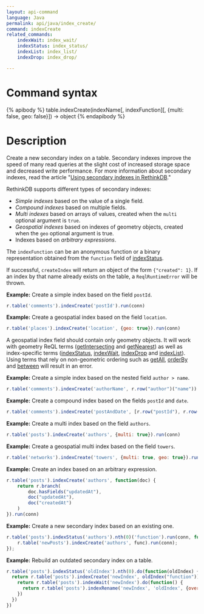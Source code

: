 ```yaml
---
layout: api-command
language: Java
permalink: api/java/index_create/
command: indexCreate
related_commands:
    indexWait: index_wait/
    indexStatus: index_status/
    indexList: index_list/
    indexDrop: index_drop/

---
```


# Command syntax #

{% apibody %}
table.indexCreate(indexName[, indexFunction][, {multi: false, geo: false}]) &rarr; object
{% endapibody %}

# Description #

Create a new secondary index on a table. Secondary indexes improve the speed of many read queries at the slight cost of increased storage space and decreased write performance. For more information about secondary indexes, read the article "[Using secondary indexes in RethinkDB](/docs/secondary-indexes/)."

RethinkDB supports different types of secondary indexes:

- *Simple indexes* based on the value of a single field.
- *Compound indexes* based on multiple fields.
- *Multi indexes* based on arrays of values, created when the `multi` optional argument is `true`.
- *Geospatial indexes* based on indexes of geometry objects, created when the `geo` optional argument is true.
- Indexes based on *arbitrary expressions*.

The `indexFunction` can be an anonymous function or a binary representation obtained from the `function` field of [indexStatus](/api/java/index_status).

If successful, `createIndex` will return an object of the form `{"created": 1}`. If an index by that name already exists on the table, a `ReqlRuntimeError` will be thrown.

__Example:__ Create a simple index based on the field `postId`.

```js
r.table('comments').indexCreate('postId').run(conn)
```

__Example:__ Create a geospatial index based on the field `location`.

```js
r.table('places').indexCreate('location', {geo: true}).run(conn)
```

A geospatial index field should contain only geometry objects. It will work with geometry ReQL terms ([getIntersecting](/api/java/get_intersecting/) and [getNearest](/api/java/get_nearest/)) as well as index-specific terms ([indexStatus](/api/java/index_status), [indexWait](/api/java/index_wait), [indexDrop](/api/java/index_drop) and [indexList](/api/java/index_list)). Using terms that rely on non-geometric ordering such as [getAll](/api/java/get_all/), [orderBy](/api/java/order_by/) and [between](/api/java/between/) will result in an error.

__Example:__ Create a simple index based on the nested field `author > name`.

```js
r.table('comments').indexCreate('authorName', r.row("author")("name")).run(conn)
```


__Example:__ Create a compound index based on the fields `postId` and `date`.

```js
r.table('comments').indexCreate('postAndDate', [r.row("postId"), r.row("date")]).run(conn)
```

__Example:__ Create a multi index based on the field `authors`.

```js
r.table('posts').indexCreate('authors', {multi: true}).run(conn)
```

__Example:__ Create a geospatial multi index based on the field `towers`.

```js
r.table('networks').indexCreate('towers', {multi: true, geo: true}).run(conn)
```

__Example:__ Create an index based on an arbitrary expression.

```js
r.table('posts').indexCreate('authors', function(doc) {
    return r.branch(
        doc.hasFields("updatedAt"),
        doc("updatedAt"),
        doc("createdAt")
    )
}).run(conn)
```

__Example:__ Create a new secondary index based on an existing one.

```js
r.table('posts').indexStatus('authors').nth(0)('function').run(conn, function (func) {
    r.table('newPosts').indexCreate('authors', func).run(conn);
});
```

__Example:__ Rebuild an outdated secondary index on a table.

```js
r.table('posts').indexStatus('oldIndex').nth(0).do(function(oldIndex) {
  return r.table('posts').indexCreate('newIndex', oldIndex("function")).do(function() {
    return r.table('posts').indexWait('newIndex').do(function() {
      return r.table('posts').indexRename('newIndex', 'oldIndex', {overwrite: true})
    })
  })
})
```
